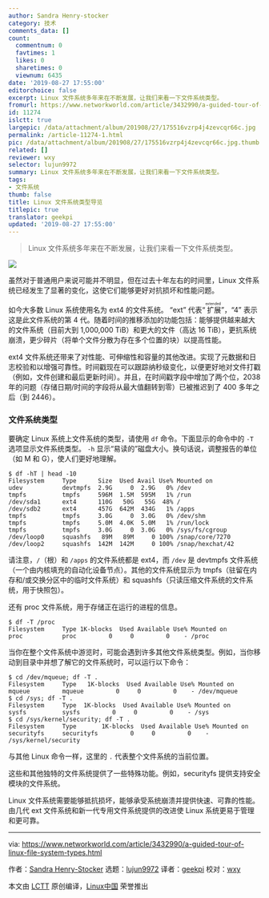 ```yaml
---
author: Sandra Henry-stocker
category: 技术
comments_data: []
count:
  commentnum: 0
  favtimes: 1
  likes: 0
  sharetimes: 0
  viewnum: 6435
date: '2019-08-27 17:55:00'
editorchoice: false
excerpt: Linux 文件系统多年来在不断发展，让我们来看一下文件系统类型。
fromurl: https://www.networkworld.com/article/3432990/a-guided-tour-of-linux-file-system-types.html
id: 11274
islctt: true
largepic: /data/attachment/album/201908/27/175516vzrp4j4zevcqr66c.jpg
permalink: /article-11274-1.html
pic: /data/attachment/album/201908/27/175516vzrp4j4zevcqr66c.jpg.thumb.jpg
related: []
reviewer: wxy
selector: lujun9972
summary: Linux 文件系统多年来在不断发展，让我们来看一下文件系统类型。
tags:
- 文件系统
thumb: false
title: Linux 文件系统类型导览
titlepic: true
translator: geekpi
updated: '2019-08-27 17:55:00'
---
```



> 
> Linux 文件系统多年来在不断发展，让我们来看一下文件系统类型。
> 
> 
> 


![](/data/attachment/album/201908/27/175516vzrp4j4zevcqr66c.jpg)


虽然对于普通用户来说可能并不明显，但在过去十年左右的时间里，Linux 文件系统已经发生了显著的变化，这使它们能够更好对抗损坏和性能问题。


如今大多数 Linux 系统使用名为 ext4 的文件系统。 “ext” 代表“<ruby> 扩展 <rt>  extended </rt></ruby>”，“4” 表示这是此文件系统的第 4 代。随着时间的推移添加的功能包括：能够提供越来越大的文件系统（目前大到 1,000,000 TiB）和更大的文件（高达 16 TiB），更抗系统崩溃，更少碎片（将单个文件分散为存在多个位置的块）以提高性能。


ext4 文件系统还带来了对性能、可伸缩性和容量的其他改进。实现了元数据和日志校验和以增强可靠性。时间戳现在可以跟踪纳秒级变化，以便更好地对文件打戳（例如，文件创建和最后更新时间）。并且，在时间戳字段中增加了两个位，2038 年的问题（存储日期/时间的字段将从最大值翻转到零）已被推迟到了 400 多年之后（到 2446）。


### 文件系统类型


要确定 Linux 系统上文件系统的类型，请使用 `df` 命令。下面显示的命令中的 `-T` 选项显示文件系统类型。 `-h` 显示“易读的”磁盘大小。换句话说，调整报告的单位（如 M 和 G），使人们更好地理解。



```
$ df -hT | head -10
Filesystem     Type      Size  Used Avail Use% Mounted on
udev           devtmpfs  2.9G     0  2.9G   0% /dev
tmpfs          tmpfs     596M  1.5M  595M   1% /run
/dev/sda1      ext4      110G   50G   55G  48% /
/dev/sdb2      ext4      457G  642M  434G   1% /apps
tmpfs          tmpfs     3.0G     0  3.0G   0% /dev/shm
tmpfs          tmpfs     5.0M  4.0K  5.0M   1% /run/lock
tmpfs          tmpfs     3.0G     0  3.0G   0% /sys/fs/cgroup
/dev/loop0     squashfs   89M   89M     0 100% /snap/core/7270
/dev/loop2     squashfs  142M  142M     0 100% /snap/hexchat/42
```

请注意，`/`（根）和 `/apps` 的文件系统都是 ext4，而 `/dev` 是 devtmpfs 文件系统（一个由内核填充的自动化设备节点）。其他的文件系统显示为 tmpfs（驻留在内存和/或交换分区中的临时文件系统）和 squashfs（只读压缩文件系统的文件系统，用于快照包）。


还有 proc 文件系统，用于存储正在运行的进程的信息。



```
$ df -T /proc
Filesystem     Type 1K-blocks  Used Available Use% Mounted on
proc           proc         0     0         0    - /proc
```

当你在整个文件系统中游览时，可能会遇到许多其他文件系统类型。例如，当你移动到目录中并想了解它的文件系统时，可以运行以下命令：



```
$ cd /dev/mqueue; df -T .
Filesystem     Type   1K-blocks  Used Available Use% Mounted on
mqueue         mqueue         0     0         0    - /dev/mqueue
$ cd /sys; df -T .
Filesystem     Type  1K-blocks  Used Available Use% Mounted on
sysfs          sysfs         0     0         0    - /sys
$ cd /sys/kernel/security; df -T .
Filesystem     Type       1K-blocks  Used Available Use% Mounted on
securityfs     securityfs         0     0         0    - /sys/kernel/security
```

与其他 Linux 命令一样，这里的 `.` 代表整个文件系统的当前位置。


这些和其他独特的文件系统提供了一些特殊功能。例如，securityfs 提供支持安全模块的文件系统。


Linux 文件系统需要能够抵抗损坏，能够承受系统崩溃并提供快速、可靠的性能。由几代 ext 文件系统和新一代专用文件系统提供的改进使 Linux 系统更易于管理和更可靠。




---


via: <https://www.networkworld.com/article/3432990/a-guided-tour-of-linux-file-system-types.html>


作者：[Sandra Henry-Stocker](https://www.networkworld.com/author/Sandra-Henry_Stocker/) 选题：[lujun9972](https://github.com/lujun9972) 译者：[geekpi](https://github.com/geekpi) 校对：[wxy](https://github.com/wxy)


本文由 [LCTT](https://github.com/LCTT/TranslateProject) 原创编译，[Linux中国](https://linux.cn/) 荣誉推出
